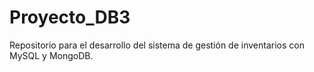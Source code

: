 # Proyecto_DB3
Repositorio para el desarrollo del sistema de gestión de inventarios con MySQL y MongoDB.
